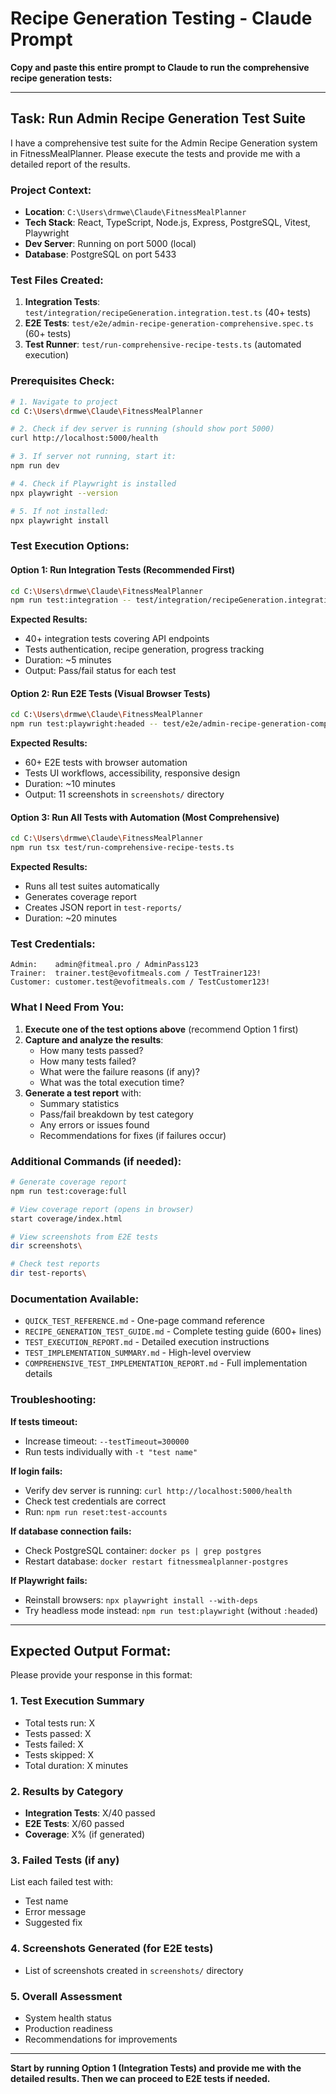 # Recipe Generation Testing - Claude Prompt

**Copy and paste this entire prompt to Claude to run the comprehensive recipe generation tests:**

---

## Task: Run Admin Recipe Generation Test Suite

I have a comprehensive test suite for the Admin Recipe Generation system in FitnessMealPlanner. Please execute the tests and provide me with a detailed report of the results.

### Project Context:
- **Location**: `C:\Users\drmwe\Claude\FitnessMealPlanner`
- **Tech Stack**: React, TypeScript, Node.js, Express, PostgreSQL, Vitest, Playwright
- **Dev Server**: Running on port 5000 (local)
- **Database**: PostgreSQL on port 5433

### Test Files Created:
1. **Integration Tests**: `test/integration/recipeGeneration.integration.test.ts` (40+ tests)
2. **E2E Tests**: `test/e2e/admin-recipe-generation-comprehensive.spec.ts` (60+ tests)
3. **Test Runner**: `test/run-comprehensive-recipe-tests.ts` (automated execution)

### Prerequisites Check:

```bash
# 1. Navigate to project
cd C:\Users\drmwe\Claude\FitnessMealPlanner

# 2. Check if dev server is running (should show port 5000)
curl http://localhost:5000/health

# 3. If server not running, start it:
npm run dev

# 4. Check if Playwright is installed
npx playwright --version

# 5. If not installed:
npx playwright install
```

### Test Execution Options:

#### Option 1: Run Integration Tests (Recommended First)
```bash
cd C:\Users\drmwe\Claude\FitnessMealPlanner
npm run test:integration -- test/integration/recipeGeneration.integration.test.ts --testTimeout=300000
```

**Expected Results:**
- 40+ integration tests covering API endpoints
- Tests authentication, recipe generation, progress tracking
- Duration: ~5 minutes
- Output: Pass/fail status for each test

#### Option 2: Run E2E Tests (Visual Browser Tests)
```bash
cd C:\Users\drmwe\Claude\FitnessMealPlanner
npm run test:playwright:headed -- test/e2e/admin-recipe-generation-comprehensive.spec.ts
```

**Expected Results:**
- 60+ E2E tests with browser automation
- Tests UI workflows, accessibility, responsive design
- Duration: ~10 minutes
- Output: 11 screenshots in `screenshots/` directory

#### Option 3: Run All Tests with Automation (Most Comprehensive)
```bash
cd C:\Users\drmwe\Claude\FitnessMealPlanner
npm run tsx test/run-comprehensive-recipe-tests.ts
```

**Expected Results:**
- Runs all test suites automatically
- Generates coverage report
- Creates JSON report in `test-reports/`
- Duration: ~20 minutes

### Test Credentials:
```
Admin:    admin@fitmeal.pro / AdminPass123
Trainer:  trainer.test@evofitmeals.com / TestTrainer123!
Customer: customer.test@evofitmeals.com / TestCustomer123!
```

### What I Need From You:

1. **Execute one of the test options above** (recommend Option 1 first)
2. **Capture and analyze the results**:
   - How many tests passed?
   - How many tests failed?
   - What were the failure reasons (if any)?
   - What was the total execution time?
3. **Generate a test report** with:
   - Summary statistics
   - Pass/fail breakdown by test category
   - Any errors or issues found
   - Recommendations for fixes (if failures occur)

### Additional Commands (if needed):

```bash
# Generate coverage report
npm run test:coverage:full

# View coverage report (opens in browser)
start coverage/index.html

# View screenshots from E2E tests
dir screenshots\

# Check test reports
dir test-reports\
```

### Documentation Available:
- `QUICK_TEST_REFERENCE.md` - One-page command reference
- `RECIPE_GENERATION_TEST_GUIDE.md` - Complete testing guide (600+ lines)
- `TEST_EXECUTION_REPORT.md` - Detailed execution instructions
- `TEST_IMPLEMENTATION_SUMMARY.md` - High-level overview
- `COMPREHENSIVE_TEST_IMPLEMENTATION_REPORT.md` - Full implementation details

### Troubleshooting:

**If tests timeout:**
- Increase timeout: `--testTimeout=300000`
- Run tests individually with `-t "test name"`

**If login fails:**
- Verify dev server is running: `curl http://localhost:5000/health`
- Check test credentials are correct
- Run: `npm run reset:test-accounts`

**If database connection fails:**
- Check PostgreSQL container: `docker ps | grep postgres`
- Restart database: `docker restart fitnessmealplanner-postgres`

**If Playwright fails:**
- Reinstall browsers: `npx playwright install --with-deps`
- Try headless mode instead: `npm run test:playwright` (without `:headed`)

---

## Expected Output Format:

Please provide your response in this format:

### 1. Test Execution Summary
- Total tests run: X
- Tests passed: X
- Tests failed: X
- Tests skipped: X
- Total duration: X minutes

### 2. Results by Category
- **Integration Tests**: X/40 passed
- **E2E Tests**: X/60 passed
- **Coverage**: X% (if generated)

### 3. Failed Tests (if any)
List each failed test with:
- Test name
- Error message
- Suggested fix

### 4. Screenshots Generated (for E2E tests)
- List of screenshots created in `screenshots/` directory

### 5. Overall Assessment
- System health status
- Production readiness
- Recommendations for improvements

---

**Start by running Option 1 (Integration Tests) and provide me with the detailed results. Then we can proceed to E2E tests if needed.**
